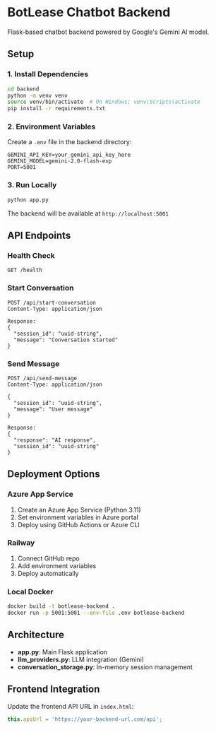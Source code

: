 # BotLease Chatbot Backend

Flask-based chatbot backend powered by Google's Gemini AI model.

## Setup

### 1. Install Dependencies
```bash
cd backend
python -m venv venv
source venv/bin/activate  # On Windows: venv\Scripts\activate
pip install -r requirements.txt
```

### 2. Environment Variables
Create a `.env` file in the backend directory:
```
GEMINI_API_KEY=your_gemini_api_key_here
GEMINI_MODEL=gemini-2.0-flash-exp
PORT=5001
```

### 3. Run Locally
```bash
python app.py
```

The backend will be available at `http://localhost:5001`

## API Endpoints

### Health Check
```
GET /health
```

### Start Conversation
```
POST /api/start-conversation
Content-Type: application/json

Response:
{
  "session_id": "uuid-string",
  "message": "Conversation started"
}
```

### Send Message
```
POST /api/send-message
Content-Type: application/json

{
  "session_id": "uuid-string",
  "message": "User message"
}

Response:
{
  "response": "AI response",
  "session_id": "uuid-string"
}
```

## Deployment Options

### Azure App Service
1. Create an Azure App Service (Python 3.11)
2. Set environment variables in Azure portal
3. Deploy using GitHub Actions or Azure CLI

### Railway
1. Connect GitHub repo
2. Add environment variables
3. Deploy automatically

### Local Docker
```bash
docker build -t botlease-backend .
docker run -p 5001:5001 --env-file .env botlease-backend
```

## Architecture

- **app.py**: Main Flask application
- **llm_providers.py**: LLM integration (Gemini)
- **conversation_storage.py**: In-memory session management

## Frontend Integration

Update the frontend API URL in `index.html`:
```javascript
this.apiUrl = 'https://your-backend-url.com/api';
```